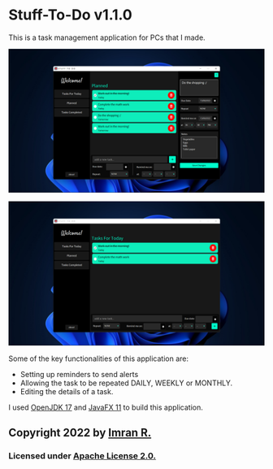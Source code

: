 # Stuff-To-Do v1.1.0

This is a task management application for PCs that I made. 

![](https://github.com/imran-2003/Stuff-To-Do/blob/main/screenshots/1.png)

![](https://github.com/imran-2003/Stuff-To-Do/blob/main/screenshots/2.png)

Some of the key functionalities of this application are:
- Setting up reminders to send alerts 
- Allowing the task to be repeated DAILY, WEEKLY or MONTHLY.
- Editing the details of a task.

I used [OpenJDK 17](https://openjdk.org/projects/jdk/17/) and [JavaFX 11](https://openjfx.io/) to build this application.

## **Copyright 2022** by [Imran R.](https://github.com/imran-2003)

### Licensed under [Apache License 2.0.](https://github.com/imran-2003/Stuff-To-Do/blob/main/LICENSE)
